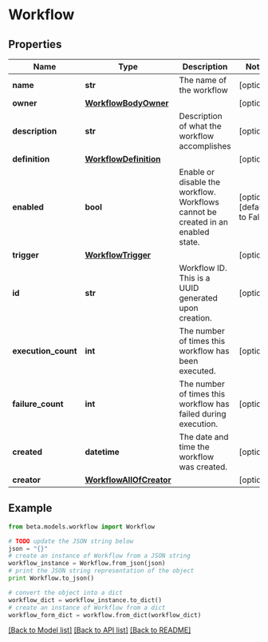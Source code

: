 # Workflow


## Properties
Name | Type | Description | Notes
------------ | ------------- | ------------- | -------------
**name** | **str** | The name of the workflow | [optional] 
**owner** | [**WorkflowBodyOwner**](WorkflowBodyOwner.md) |  | [optional] 
**description** | **str** | Description of what the workflow accomplishes | [optional] 
**definition** | [**WorkflowDefinition**](WorkflowDefinition.md) |  | [optional] 
**enabled** | **bool** | Enable or disable the workflow.  Workflows cannot be created in an enabled state. | [optional] [default to False]
**trigger** | [**WorkflowTrigger**](WorkflowTrigger.md) |  | [optional] 
**id** | **str** | Workflow ID. This is a UUID generated upon creation. | [optional] 
**execution_count** | **int** | The number of times this workflow has been executed. | [optional] 
**failure_count** | **int** | The number of times this workflow has failed during execution. | [optional] 
**created** | **datetime** | The date and time the workflow was created. | [optional] 
**creator** | [**WorkflowAllOfCreator**](WorkflowAllOfCreator.md) |  | [optional] 

## Example

```python
from beta.models.workflow import Workflow

# TODO update the JSON string below
json = "{}"
# create an instance of Workflow from a JSON string
workflow_instance = Workflow.from_json(json)
# print the JSON string representation of the object
print Workflow.to_json()

# convert the object into a dict
workflow_dict = workflow_instance.to_dict()
# create an instance of Workflow from a dict
workflow_form_dict = workflow.from_dict(workflow_dict)
```
[[Back to Model list]](../README.md#documentation-for-models) [[Back to API list]](../README.md#documentation-for-api-endpoints) [[Back to README]](../README.md)


